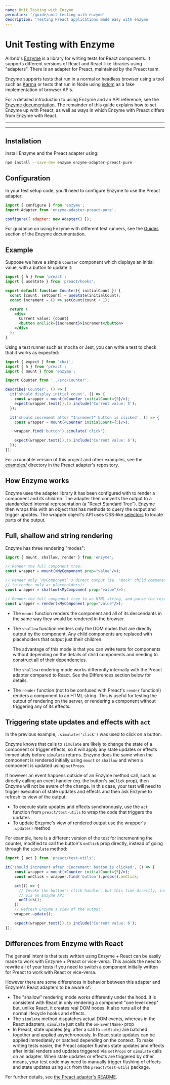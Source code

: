 ```yaml
---
name: Unit Testing with Enzyme
permalink: '/guide/unit-testing-with-enzyme'
description: 'Testing Preact applications made easy with enzyme'
---
```


# Unit Testing with Enzyme

Airbnb's [Enzyme](https://airbnb.io/enzyme/) is a library for writing
tests for React components. It supports different versions of React and
React-like libraries using "adapters". There is an adapter for Preact,
maintained by the Preact team.

Enzyme supports tests that run in a normal or headless browser using a tool
such as [Karma](http://karma-runner.github.io/latest/index.html) or tests that
run in Node using [jsdom](https://github.com/jsdom/jsdom) as a fake
implementation of browser APIs.

For a detailed introduction to using Enzyme and an API reference, see the
[Enzyme documentation](https://airbnb.io/enzyme/). The remainder of this guide
explains how to set Enzyme up with Preact, as well as ways in which Enzyme with
Preact differs from Enzyme with React.

---

<div><toc></toc></div>

---

## Installation

Install Enzyme and the Preact adapter using:

```bash
npm install --save-dev enzyme enzyme-adapter-preact-pure
```

## Configuration

In your test setup code, you'll need to configure Enzyme to use the Preact
adapter:

```js
import { configure } from 'enzyme';
import Adapter from 'enzyme-adapter-preact-pure';

configure({ adapter: new Adapter() });
```

For guidance on using Enzyme with different test runners, see the
[Guides](https://airbnb.io/enzyme/docs/guides.html) section of the Enzyme
documentation.

## Example

Suppose we have a simple `Counter` component which displays an initial value,
with a button to update it:

```jsx
import { h } from 'preact';
import { useState } from 'preact/hooks';

export default function Counter({ initialCount }) {
  const [count, setCount] = useState(initialCount);
  const increment = () => setCount(count + 1);

  return (
    <div>
      Current value: {count}
      <button onClick={increment}>Increment</button>
    </div>
  );
}
```

Using a test runner such as mocha or Jest, you can write a test to check that
it works as expected:

```jsx
import { expect } from 'chai';
import { h } from 'preact';
import { mount } from 'enzyme';

import Counter from '../src/Counter';

describe('Counter', () => {
  it('should display initial count', () => {
    const wrapper = mount(<Counter initialCount={5}/>);
    expect(wrapper.text()).to.include('Current value: 5');
  });

  it('should increment after "Increment" button is clicked', () => {
    const wrapper = mount(<Counter initialCount={5}/>);

    wrapper.find('button').simulate('click');

    expect(wrapper.text()).to.include('Current value: 6');
  });
});
```

For a runnable version of this project and other examples, see the
[examples/](https://github.com/preactjs/enzyme-adapter-preact-pure/blob/master/README.md#example-projects)
directory in the Preact adapter's repository.

## How Enzyme works

Enzyme uses the adapter library it has been configured with to render a
component and its children. The adapter then converts the output to a
standardized internal representation (a "React Standard Tree"). Enzyme then wraps
this with an object that has methods to query the output and trigger updates.
The wrapper object's API uses CSS-like
[selectors](https://airbnb.io/enzyme/docs/api/selector.html) to locate parts of
the output.

## Full, shallow and string rendering

Enzyme has three rendering "modes":

```jsx
import { mount, shallow, render } from 'enzyme';

// Render the full component tree:
const wrapper = mount(<MyComponent prop="value"/>);

// Render only `MyComponent`'s direct output (ie. "mock" child components
// to render only as placeholders):
const wrapper = shallow(<MyComponent prop="value"/>);

// Render the full component tree to an HTML string, and parse the result:
const wrapper = render(<MyComponent prop="value"/>);
```

 - The `mount` function renders the component and all of its descendants in the
   same way they would be rendered in the browser.

 - The `shallow` function renders only the DOM nodes that are directly output
   by the component. Any child components are replaced with placeholders that
   output just their children.

   The advantage of this mode is that you can write tests for components without
   depending on the details of child components and needing to construct all
   of their dependencies.

   The `shallow` rendering mode works differently internally with the Preact
   adapter compared to React. See the Differences section below for details.

 - The `render` function (not to be confused with Preact's `render` function!)
   renders a component to an HTML string. This is useful for testing the output
   of rendering on the server, or rendering a component without triggering any
   of its effects.

## Triggering state updates and effects with `act`

In the previous example, `.simulate('click')` was used to click on a button.

Enzyme knows that calls to `simulate` are likely to change the state of a
component or trigger effects, so it will apply any state updates or effects
immediately before `simulate` returns. Enzyme does the same when the component
is rendered initially using `mount` or `shallow` and when a component is updated
using `setProps`.

If however an event happens outside of an Enzyme method call, such as directly
calling an event handler (eg. the button's `onClick` prop), then Enzyme will not
be aware of the change. In this case, your test will need to trigger execution
of state updates and effects and then ask Enzyme to refresh its view of the
output.

- To execute state updates and effects synchronously, use the `act` function
  from `preact/test-utils` to wrap the code that triggers the updates
- To update Enzyme's view of rendered output use the wrapper's `.update()`
  method

For example, here is a different version of the test for incrementing the
counter, modified to call the button's `onClick` prop directly, instead of going
through the `simulate` method:

```js
import { act } from 'preact/test-utils';
```

```jsx
it('should increment after "Increment" button is clicked', () => {
    const wrapper = mount(<Counter initialCount={5}/>);
    const onClick = wrapper.find('button').props().onClick;

    act(() => {
      // Invoke the button's click handler, but this time directly, instead of
      // via an Enzyme API
      onClick();
    });
    // Refresh Enzyme's view of the output
    wrapper.update();

    expect(wrapper.text()).to.include('Current value: 6');
});
```

## Differences from Enzyme with React

The general intent is that tests written using Enzyme + React can be easily made
to work with Enzyme + Preact or vice-versa. This avoids the need to rewrite all
of your tests if you need to switch a component initially written for Preact
to work with React or vice-versa.

However there are some differences in behavior between this adapter and Enzyme's
React adapters to be aware of:

- The "shallow" rendering mode works differently under the hood. It is
  consistent with React in only rendering a component "one level deep" but,
  unlike React, it creates real DOM nodes. It also runs all of the normal
  lifecycle hooks and effects.
- The `simulate` method dispatches actual DOM events, whereas in the React
  adapters, `simulate` just calls the `on<EventName>` prop
- In Preact, state updates (eg. after a call to `setState`) are batched together
  and applied asynchronously. In React state updates can be applied immediately
  or batched depending on the context. To make writing tests easier, the
  Preact adapter flushes state updates and effects after initial renders and
  updates triggered via `setProps` or `simulate` calls on an adapter. When state updates or
  effects are triggered by other means, your test code may need to manually
  trigger flushing of effects and state updates using `act` from
  the `preact/test-utils` package.

For further details, see [the Preact adapter's
README](https://github.com/preactjs/enzyme-adapter-preact-pure#differences-compared-to-enzyme--react).
